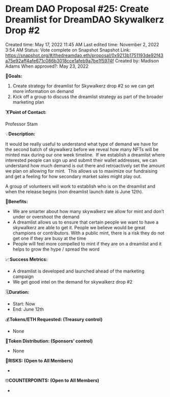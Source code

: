# Dream DAO Proposal #25: Create Dreamlist for DreamDAO Skywalkerz Drop #2

Created time: May 17, 2022 11:45 AM
Last edited time: November 2, 2022 3:54 AM
Status: Vote complete on Snapshot
Snapshot Link: https://snapshot.org/#/thedreamdao.eth/proposal/0x9213b1751193de92f43a75e92aff4afe671c086b3018cce1afeb9a7be1f5974f
Created by: Madison Adams
When approved?: May 23, 2022

🎯**Goals:**

1. Create strategy for dreamlist for Skywalkerz drop #2 so we can get more information on demand
2. Kick off a group to discuss the dreamlist strategy as part of the broader marketing plan

🏋️**Point of Contact:**

Professor Stam 

💡**Description:**

It would be really useful to understand what type of demand we have for the second batch of skywalkerz before we reveal how many NFTs will be minted max during our one week timeline.  If we establish a dreamlist where interested people can sign up and submit their wallet addresses, we can understand how much demand is out there and retroactively set the amount we plan on allowing for mint.  This allows us to maximize our fundraising and get a feeling for how secondary market sales might play out.

A group of volunteers will work to establish who is on the dreamlist and when the release begins (non dreamlist launch date is June 12th).

💚**Benefits:**

- We are smarter about how many skywalkerz we allow for mint and don’t under or overshoot the demand
- A dreamlist allows us to ensure that certain people we want to have a skywalkerz are able to get it. People we believe would be great champions or contributors. With a public mint, there is a risk they do not get one if they are busy at the time
- People will feel more compelled to mint if they are on a dreamlist and it helps to grow the hype / spread the word

📈**Success Metrics:**

- A dreamlist is developed and launched ahead of the marketing campaign
- We get good intel on the demand for skywalkerz drop #2

🗓️**Duration:**

- Start: Now
- End: June 12th

💰**Tokens/ETH Requested: (Treasury control)**

- None

💸**Token Distribution: (Sponsors’ control)**

- None

🤨**RISKS: (Open to All Members)**

- 

🤓**COUNTERPOINTS: (Open to All Members)**

-